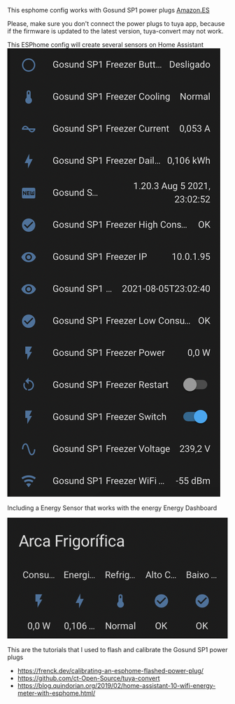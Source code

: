 This esphome config works with Gosund SP1 power plugs [Amazon.ES](https://www.amazon.es/-/pt/gp/product/B098382DKQ/ref=ppx_yo_dt_b_asin_title_o00_s00?ie=UTF8&psc=1)

Please, make sure you don't connect the power plugs to tuya app, because if the firmware is updated to the latest version, tuya-convert may not work.

This ESPhome config will create several sensors on Home Assistant
![screenshot](screenshot.png?raw=true)

Including a Energy Sensor that works with the energy Energy Dashboard

![screenshot](screenshot2.png?raw=true)


This are the tutorials that I used to flash and calibrate the Gosund SP1 power plugs
 - https://frenck.dev/calibrating-an-esphome-flashed-power-plug/
 - https://github.com/ct-Open-Source/tuya-convert
 - https://blog.quindorian.org/2019/02/home-assistant-10-wifi-energy-meter-with-esphome.html/
